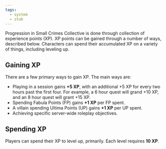 ```yaml
---
tags:
  - system
  - stub
---
```

Progression in Small Crimes Collective is done through collection of experience points (XP). XP points can be gained through a number of ways, described below. Characters can spend their accumulated XP on a variety of things, including leveling up.
## Gaining XP
There are a few primary ways to gain XP. The main ways are:
* Playing in a session gains **+5 XP**, with an additional +5 XP for every two hours past the first four. For example, a 6 hour quest will grand +10 XP, and an 8 hour quest will grant +15 XP.
* Spending Fabula Points (FP) gains **+1 XP** per FP spent.
* A villain spending Ultima Points (UP) gains **+1 XP** per UP spent.
* Achieving specific server-wide roleplay objectives.
## Spending XP
Players can spend their XP to level up, primarily. Each level requires **10 XP**.